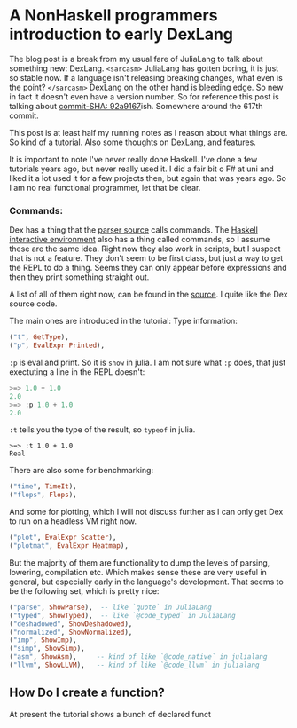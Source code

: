 # A NonHaskell programmers introduction to early DexLang

The blog post is a break from my usual fare of JuliaLang to talk about something new: DexLang.
`<sarcasm>`
JuliaLang has gotten boring, it is just so stable now.
If a language isn't releasing breaking changes, what even is the point?
`</sarcasm>`
DexLang on the other hand is bleeding edge.
So new in fact it doesn't even have a version number.
So for reference this post is talking about [commit-SHA: 92a9167](https://github.com/google-research/dex-lang/commit/92a916859befc746fa050e55fb71b733d04d21ea)ish.
Somewhere around the 617th commit.

This post is at least half my running notes as I reason about what things are.
So kind of a tutorial.
Also some thoughts on DexLang, and features.

It is important to note I've never really done Haskell.
I've done a few tutorials years ago, but never really used it.
I did a fair bit o F# at uni and liked it a lot used it for a few projects then, but again that was years ago.
So I am no real functional programmer, let that be clear.


### Commands:

Dex has a thing that the [parser source](https://github.com/google-research/dex-lang/blob/master/src/lib/Parser.hs#L77) calls commands.
The [Haskell interactive environment](https://downloads.haskell.org/~ghc/7.4.1/docs/html/users_guide/ghci-commands.html) also has a thing called commands, so I assume these are the same idea.
Right now they also work in scripts, but I suspect that is not a feature.
They don't seem to be first class, but just a way to get the REPL to do a thing.
Seems they can only appear before expressions and then they print something straight out.

A list of all of them right now, can be found in the [source](https://github.com/google-research/dex-lang/blob/92a916859befc746fa050e55fb71b733d04d21ea/src/lib/Syntax.hs#L141-L145).
I quite like the Dex source code.

The main ones are introduced in the tutorial:
Type information:
```haskell
("t", GetType),
("p", EvalExpr Printed),
 ```

`:p` is eval and print.
So it is `show` in julia.
I am not sure what `:p` does, that just exectuting a line in the REPL doesn't:
```haskell
>=> 1.0 + 1.0
2.0
>=> :p 1.0 + 1.0
2.0
```

`:t` tells you the type of the result, so `typeof` in julia.
```
>=> :t 1.0 + 1.0
Real
```


There are also some for benchmarking:
```haskell
("time", TimeIt),
("flops", Flops), 
```


And some for plotting, which I will not discuss further as I can only get Dex to run on a headless VM right now.
```haskell
("plot", EvalExpr Scatter),
("plotmat", EvalExpr Heatmap),
```


But the majority of them are functionality to dump the levels of parsing, lowering, compilation etc.
Which makes sense these are very useful in general, but especially early in the language's development.
That seems to be the following set, which is pretty nice:
```haskell
("parse", ShowParse),  -- like `quote` in JuliaLang
("typed", ShowTyped),  -- like `@code_typed` in JuliaLang
("deshadowed", ShowDeshadowed),
("normalized", ShowNormalized), 
("imp", ShowImp),
("simp", ShowSimp),
("asm", ShowAsm),     -- kind of like `@code_native` in julialang
("llvm", ShowLLVM),   -- kind of like `@code_llvm` in julialang
```

## How Do I create a function?
At present the tutorial shows a bunch of declared funct
